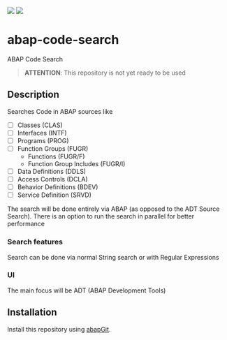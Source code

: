 ![](https://img.shields.io/badge/version-WIP-red)
![](https://img.shields.io/badge/ABAP-v7.40sp08+-orange)
# abap-code-search
ABAP Code Search
> **ATTENTION**: This repository is not yet ready to be used

## Description
Searches Code in ABAP sources like
- [ ] Classes (CLAS) 
- [ ] Interfaces (INTF)
- [ ] Programs (PROG)
- [ ] Function Groups (FUGR)
  - Functions (FUGR/F)
  - Function Group Includes (FUGR/I)
- [ ] Data Definitions (DDLS)
- [ ] Access Controls (DCLA)
- [ ] Behavior Definitions (BDEV)
- [ ] Service Definition (SRVD)

The search will be done entirely via ABAP (as opposed to the ADT Source Search). There is an option to run the search in parallel for better performance

### Search features
Search can be done via normal String search or with Regular Expressions

### UI
The main focus will be ADT (ABAP Development Tools)

## Installation

Install this repository using [abapGit](https://github.com/larshp/abapGit#abapgit).
